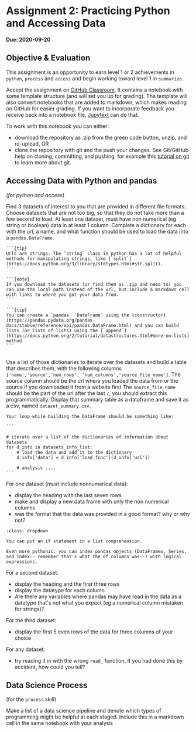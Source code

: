 # Assignment 2: Practicing Python and Accessing Data

__Due: 2020-09-20__

## Objective & Evaluation

This assignment is an opportunity to earn level 1 or 2 achievements in `python`, `process` and `access` and begin working toward level 1 in `summarize`.


Accept the assignment on [GitHub Classroom](https://classroom.github.com/a/cQB0hMj5). It contains a notebook with some template structure (and will set you up for grading). The template will also convert notebooks that are added to markdown, which makes reading on GitHub for easier grading. If you want to incorporate feedback you receive back into a notebook file, [Jupytext](https://jupytext.readthedocs.io/en/latest/using-cli.html) can do that.  


To work with this notebook you can either:
- download the repository as .zip from the green code button, unzip, and re-upload, OR
- clone the repository with git and the push your changes. See Git/GitHub help on cloning, committing, and pushing, for example this [tutorial on git](https://swcarpentry.github.io/git-novice/) to learn more about git.


## Accessing Data with Python and pandas
_(for python and access)_




Find 3 datasets of interest to you that are provided in different file formats. Choose datasets that are not too big, so that they do not take more than a few second to load. At least one dataset, must have non numerical (eg string or boolean) data in at least 1 column.
Complete a dictionary for each with the url, a name, and what function should be used to load the data into a `pandas.DataFrame`.

````{margin}
```{tip}
Urls are strings. The `string` class in python has a lot of helpful methods for manipulating strings, like [`split`](https://docs.python.org/3/library/stdtypes.html#str.split).
```

```{note}
If you download the datasets (or find them as .zip and need to) you can use the local path instead of the url, but include a markdown cell with links to where you got your data from.
```

```{tip}
You can create a `pandas` `DataFrame` using the [constructor](https://pandas.pydata.org/pandas-docs/stable/reference/api/pandas.DataFrame.html) and you can build lists (or lists of lists) using the [`append`](https://docs.python.org/2/tutorial/datastructures.html#more-on-lists) method
```


````

Use a list of those dictionaries to iterate over the datasets and build a table that describes them, with the following columns `['name','source','num_rows', 'num_columns','source_file_name']`. The source column should be the url where you loaded the data from or the source if you downloaded it from a website first The `source_file_name` should be the part of the url after the last `/`, you should extract this programmatically. Display that summary table as a dataframe and save it as a csv, named `dataset_summary.csv`.

````{tip}
Your loop while building the DataFrame should be something like:

```

# iterate over a list of the dictionaries of information about datasets 
for d_info in datasets_info_list:
    # load the data and add it to the dictionary
    d_info['data'] = d_info['load_func'](d_info['url'])

    # analysis ....
```
````


For one dataset (must include nonnumerical data):
- display the heading with the last seven rows
- make and display a new data frame with only the non numerical columns
- was the format that the data was provided in a good format? why or why not?

<!-- ```{tip} -->
```{tip}
:class: dropdown

You can put an if statement in a list comprehension.

Even more pythonic: you can index pandas objects (DataFrames, Series, and Index-- remember that's what the df.columns was--) with logical expressions.

```


For a second dataset:
- display the heading and the first three rows
- display the datatype for each column
- Are there any variables where pandas may have read in the data as a datatype that's not what you expect (eg a numerical column mistaken for strings)?

For the third dataset:
- display the first 5 even rows of the data for three columns of your choice



For any dataset:
- try reading it in with the wrong `read_` function. If you had done this by accident, how could you tell?


## Data Science Process
(for the `process` skill)

Make a list of a data science pipeline and denote which types of programming might be helpful at each staged. Include this in a markdown cell in the same notebook with your analysis
